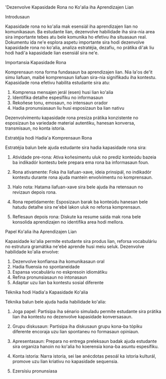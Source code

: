 'Dezenvolve Kapasidade Rona no Ko'alia iha Aprendizajen Lian

Introdusaun

Kapasidade rona no ko'alia mak esensiál iha aprendizajen lian no komunikasaun. Ba estudante lian, dezenvolve habilidade iha sira-nia area sira importante tebes atu bele komunika ho efetivu iha situasaun real. Dokumentu ida ne'e esplora aspetu importante sira hodi dezenvolve kapasidade rona no ko'alia, analiza estratéjia, dezafiu, no prátika di'ak liu hodi hadi'a kapasidade lian esensiál sira ne'e.

Importansia Kapasidade Rona

Komprensaun rona forma fundasaun ba aprendizajen lian. Nia la'os de'it simu liafuan, maibé komprensaun liafuan sira-nia signifikadu iha kontestu. Kapasidade rona efetivu habilita estudante sira atu:

1. Komprensa mensajen jerál (esen) husi lian ko'alia
2. Identifika detalhe espesífiku no informasaun
3. Rekoñese tonu, emosaun, no intensaun orador
4. Hadia pronunsiasaun liu husi esposizaun ba lian nativu

Dezenvolvimentu kapasidade rona presiza prátika konzistente no esposizaun ba variedade material autentiku, hanesan konversa, transmisaun, no konta istoria.

Estratéjia hodi Hadia'a Komprensaun Rona

Estratéjia balun bele ajuda estudante sira hadia kapasidade rona sira:

1. Atividade pre-rona: Ativa koñesimentu uluk no prediz konteúdu bazeia ba indikadór kontestu bele prepara ema rona ba informasaun foun.
   
2. Rona ativamente: Foka iha liafuan-xave, ideia prinsipál, no indikadór kontestu durante rona ajuda mantein envolvimentu no komprensaun.

3. Halo nota: Hatama liafuan-xave sira bele ajuda iha retensaun no revizaun depois rona.

4. Rona repetidamente: Esposizaun barak ba konteúdu hanesan bele hatudu detalhe sira ne'ebé lakon uluk no reforsa komprensaun.

5. Reflesaun depois rona: Diskute ka resume saida mak rona bele konsolida aprendizajen no identifika area hodi mellora.

Papel Ko'alia iha Aprendizajen Lian

Kapasidade ko'alia permite estudante sira produs lian, reforsa vocabuláriu no estrutura gramátika ne'ebé aprende husi meiu seluk. Dezenvolve habilidade ko'alia envolve:

1. Dezenvolve konfiansa iha komunikasaun oral
2. Hadia fluensia no spontaneidade
3. Espansa vocabuláriu no eskpresoin idiomátiku
4. Refina pronunsiasaun no intonasaun
5. Adaptar uzu lian ba kontestu sosial diferente

Téknika hodi Hadia'a Kapasidade Ko'alia

Téknika balun bele ajuda hadia habilidade ko'alia:

1. Joga papel: Partisipa iha sénario simuladu permite estudante sira prátika lian iha kontestu no dezenvolve kapasidade konversasaun.

2. Grupu diskusaun: Partisipa iha diskusaun grupu kona-ba tópiku diferente encoraja uzu lian spontaneu no formasaun opiniaun.

3. Apresentasaun: Prepara no entrega preleksaun badak ajuda estudante sira organiza hanoin no ko'alia ho koerensia kona-ba asuntu espesífiku.

4. Konta istoria: Narra istoria, sei lae anécdotas pesoál ka istoria kulturál, promove uzu lian kriativu no kapasidade sequensia.

5. Ezersísiu pronunsiasa